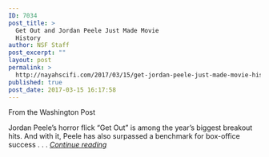 ```yaml
---
ID: 7034
post_title: >
  Get Out and Jordan Peele Just Made Movie
  History
author: NSF Staff
post_excerpt: ""
layout: post
permalink: >
  http://nayahscifi.com/2017/03/15/get-jordan-peele-just-made-movie-history/
published: true
post_date: 2017-03-15 16:17:58
---
```

From the Washington Post

Jordan Peele’s horror flick “Get Out” is among the year’s biggest breakout hits. And with it, Peele has also surpassed a benchmark for box-office success . . . <a href="https://www.washingtonpost.com/news/arts-and-entertainment/wp/2017/03/14/get-out-and-jordan-peele-just-made-movie-history/?utm_term=.3427c8750bf7"><em>Continue reading</em></a>